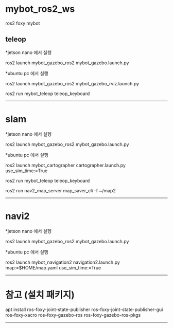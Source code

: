 # mybot_ros2_ws

ros2 foxy mybot

## teleop

*jetson nano 에서 실헹

ros2 launch mybot_gazebo_ros2 mybot_gazebo.launch.py

 
*ubuntu pc 에서 실행

ros2 launch mybot_gazebo_ros2 mybot_gazebo_rviz.launch.py

ros2 run mybot_teleop teleop_keyboard

-----------------

# slam
*jetson nano 에서 실헹

ros2 launch mybot_gazebo_ros2 mybot_gazebo.launch.py

 
*ubuntu pc 에서 실행

ros2 launch mybot_cartographer cartographer.launch.py use_sim_time:=True

ros2 run mybot_teleop teleop_keyboard

ros2 run nav2_map_server map_saver_cli -f ~/map2


-------------------

# navi2
*jetson nano 에서 실헹

ros2 launch mybot_gazebo_ros2 mybot_gazebo.launch.py

 
*ubuntu pc 에서 실행

ros2 launch mybot_navigation2 navigation2.launch.py map:=$HOME/map.yaml use_sim_time:=True

-------------------------------------

# 참고 (설치 패키지)

apt install ros-foxy-joint-state-publisher ros-foxy-joint-state-publisher-gui ros-foxy-xacro ros-foxy-gazebo-ros ros-foxy-gazebo-ros-pkgs


---------------------------








